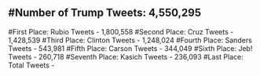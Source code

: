 #Number of Trump Tweets: 4,550,295
---
#First Place: Rubio Tweets - 1,800,558
#Second Place: Cruz Tweets - 1,428,539
#Third Place: Clinton Tweets - 1,248,024
#Fourth Place: Sanders Tweets - 543,981
#Fifth Place: Carson Tweets - 344,049
#Sixth Place: Jeb! Tweets - 260,718
#Seventh Place: Kasich Tweets - 236,093
#Last Place: Total Tweets -  
